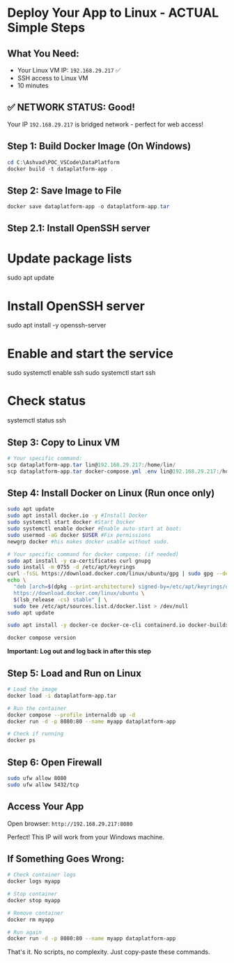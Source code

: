 # Deploy Your App to Linux - ACTUAL Simple Steps

## What You Need:
- Your Linux VM IP: `192.168.29.217` ✅
- SSH access to Linux VM
- 10 minutes

## ✅ NETWORK STATUS: Good!
Your IP `192.168.29.217` is bridged network - perfect for web access!

## Step 1: Build Docker Image (On Windows)
```powershell
cd C:\Ashvad\POC_VSCode\DataPlatform
docker build -t dataplatform-app .
```

## Step 2: Save Image to File
```powershell
docker save dataplatform-app -o dataplatform-app.tar
```

## Step 2.1: Install OpenSSH server

# Update package lists
sudo apt update

# Install OpenSSH server
sudo apt install -y openssh-server

# Enable and start the service
sudo systemctl enable ssh
sudo systemctl start ssh

# Check status
systemctl status ssh


## Step 3: Copy to Linux VM
```powershell
# Your specific command:
scp dataplatform-app.tar lin@192.168.29.217:/home/lin/
scp dataplatform-app.tar docker-compose.yml .env lin@192.168.29.217:/home/lin/ 
```

## Step 4: Install Docker on Linux (Run once only)
```bash
sudo apt update
sudo apt install docker.io -y #Install Docker
sudo systemctl start docker #Start Docker
sudo systemctl enable docker #Enable auto-start at boot:
sudo usermod -aG docker $USER #Fix permissions
newgrp docker #his makes docker usable without sudo.

# Your specific command for docker compose: (if needed)
sudo apt install -y ca-certificates curl gnupg
sudo install -m 0755 -d /etc/apt/keyrings
curl -fsSL https://download.docker.com/linux/ubuntu/gpg | sudo gpg --dearmor -o /etc/apt/keyrings/docker.gpg
echo \
  "deb [arch=$(dpkg --print-architecture) signed-by=/etc/apt/keyrings/docker.gpg] \
  https://download.docker.com/linux/ubuntu \
  $(lsb_release -cs) stable" | \
  sudo tee /etc/apt/sources.list.d/docker.list > /dev/null
sudo apt update

sudo apt install -y docker-ce docker-ce-cli containerd.io docker-buildx-plugin docker-compose-plugin

docker compose version


```
**Important: Log out and log back in after this step**

## Step 5: Load and Run on Linux
```bash
# Load the image
docker load -i dataplatform-app.tar

# Run the container
docker compose --profile internaldb up -d
docker run -d -p 8080:80 --name myapp dataplatform-app

# Check if running
docker ps
```

## Step 6: Open Firewall
```bash
sudo ufw allow 8080
sudo ufw allow 5432/tcp
```

## Access Your App
Open browser: `http://192.168.29.217:8080`

Perfect! This IP will work from your Windows machine.

## If Something Goes Wrong:
```bash
# Check container logs
docker logs myapp

# Stop container
docker stop myapp

# Remove container
docker rm myapp

# Run again
docker run -d -p 8080:80 --name myapp dataplatform-app
```

That's it. No scripts, no complexity. Just copy-paste these commands.
